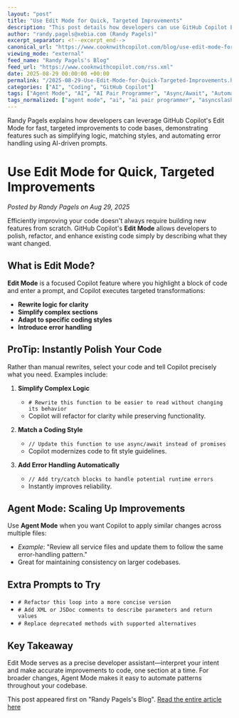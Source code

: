 ```yaml
---
layout: "post"
title: "Use Edit Mode for Quick, Targeted Improvements"
description: "This post details how developers can use GitHub Copilot Edit Mode to rapidly enhance code quality, simplify logic, match coding styles, and improve reliability with targeted prompts. It also demonstrates how Copilot Agent Mode can automate large-scale improvements across multiple files for consistent codebase enhancements."
author: "randy.pagels@xebia.com (Randy Pagels)"
excerpt_separator: <!--excerpt_end-->
canonical_url: "https://www.cooknwithcopilot.com/blog/use-edit-mode-for-quick-targeted-improvements.html"
viewing_mode: "external"
feed_name: "Randy Pagels's Blog"
feed_url: "https://www.cooknwithcopilot.com/rss.xml"
date: 2025-08-29 00:00:00 +00:00
permalink: "/2025-08-29-Use-Edit-Mode-for-Quick-Targeted-Improvements.html"
categories: ["AI", "Coding", "GitHub Copilot"]
tags: ["Agent Mode", "AI", "AI Pair Programmer", "Async/Await", "Automation", "Code Quality", "Code Refactoring", "Coding", "Coding Style", "Copilot Edit Mode", "Developer Productivity", "Error Handling", "GitHub Copilot", "JavaScript", "Modern Best Practices", "Posts", "Programming Tools", "Software Engineering"]
tags_normalized: ["agent mode", "ai", "ai pair programmer", "asyncslashawait", "automation", "code quality", "code refactoring", "coding", "coding style", "copilot edit mode", "developer productivity", "error handling", "github copilot", "javascript", "modern best practices", "posts", "programming tools", "software engineering"]
---
```


Randy Pagels explains how developers can leverage GitHub Copilot's Edit Mode for fast, targeted improvements to code bases, demonstrating features such as simplifying logic, matching styles, and automating error handling using AI-driven prompts.<!--excerpt_end-->

# Use Edit Mode for Quick, Targeted Improvements

*Posted by Randy Pagels on Aug 29, 2025*

Efficiently improving your code doesn't always require building new features from scratch. GitHub Copilot's **Edit Mode** allows developers to polish, refactor, and enhance existing code simply by describing what they want changed.

## What is Edit Mode?

**Edit Mode** is a focused Copilot feature where you highlight a block of code and enter a prompt, and Copilot executes targeted transformations:

- **Rewrite logic for clarity**
- **Simplify complex sections**
- **Adapt to specific coding styles**
- **Introduce error handling**

## ProTip: Instantly Polish Your Code

Rather than manual rewrites, select your code and tell Copilot precisely what you need. Examples include:

1. **Simplify Complex Logic**
   - `# Rewrite this function to be easier to read without changing its behavior`
   - Copilot will refactor for clarity while preserving functionality.

2. **Match a Coding Style**
   - `// Update this function to use async/await instead of promises`
   - Copilot modernizes code to fit style guidelines.

3. **Add Error Handling Automatically**
   - `// Add try/catch blocks to handle potential runtime errors`
   - Instantly improves reliability.

## Agent Mode: Scaling Up Improvements

Use **Agent Mode** when you want Copilot to apply similar changes across multiple files:

- *Example*: "Review all service files and update them to follow the same error-handling pattern."
- Great for maintaining consistency on larger codebases.

## Extra Prompts to Try

- `# Refactor this loop into a more concise version`
- `# Add XML or JSDoc comments to describe parameters and return values`
- `# Replace deprecated methods with supported alternatives`

## Key Takeaway

Edit Mode serves as a precise developer assistant—interpret your intent and make accurate improvements to code, one section at a time. For broader changes, Agent Mode makes it easy to automate patterns throughout your codebase.

This post appeared first on "Randy Pagels's Blog". [Read the entire article here](https://www.cooknwithcopilot.com/blog/use-edit-mode-for-quick-targeted-improvements.html)
